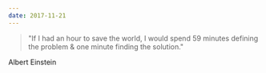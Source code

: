 ```yaml
---
date: 2017-11-21
---
```


> "If I had an hour to save the world, I would spend 59 minutes defining the problem & one minute finding the solution."

Albert Einstein
